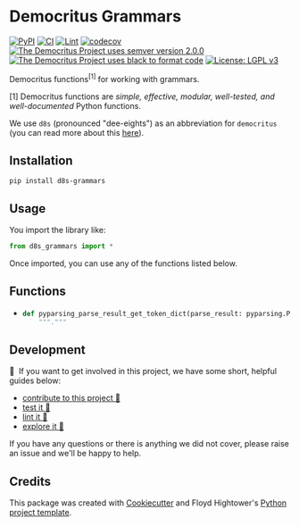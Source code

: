 # Democritus Grammars

[![PyPI](https://img.shields.io/pypi/v/d8s-grammars.svg)](https://pypi.python.org/pypi/d8s-grammars)
[![CI](https://github.com/democritus-project/d8s-grammars/workflows/CI/badge.svg)](https://github.com/democritus-project/d8s-grammars/actions)
[![Lint](https://github.com/democritus-project/d8s-grammars/workflows/Lint/badge.svg)](https://github.com/democritus-project/d8s-grammars/actions)
[![codecov](https://codecov.io/gh/democritus-project/d8s-grammars/branch/main/graph/badge.svg?token=V0WOIXRGMM)](https://codecov.io/gh/democritus-project/d8s-grammars)
[![The Democritus Project uses semver version 2.0.0](https://img.shields.io/badge/-semver%20v2.0.0-22bfda)](https://semver.org/spec/v2.0.0.html)
[![The Democritus Project uses black to format code](https://img.shields.io/badge/code%20style-black-000000.svg)](https://github.com/psf/black)
[![License: LGPL v3](https://img.shields.io/badge/License-LGPL%20v3-blue.svg)](https://choosealicense.com/licenses/lgpl-3.0/)

Democritus functions<sup>[1]</sup> for working with grammars.

[1] Democritus functions are <i>simple, effective, modular, well-tested, and well-documented</i> Python functions.

We use `d8s` (pronounced "dee-eights") as an abbreviation for `democritus` (you can read more about this [here](https://github.com/democritus-project/roadmap#what-is-d8s)).

## Installation

```
pip install d8s-grammars
```

## Usage

You import the library like:

```python
from d8s_grammars import *
```

Once imported, you can use any of the functions listed below.

## Functions

  - ```python
    def pyparsing_parse_result_get_token_dict(parse_result: pyparsing.ParseResults):
        """."""
    ```

## Development

👋 &nbsp;If you want to get involved in this project, we have some short, helpful guides below:

- [contribute to this project 🥇][contributing]
- [test it 🧪][local-dev]
- [lint it 🧹][local-dev]
- [explore it 🔭][local-dev]

If you have any questions or there is anything we did not cover, please raise an issue and we'll be happy to help.

## Credits

This package was created with [Cookiecutter](https://github.com/audreyr/cookiecutter) and Floyd Hightower's [Python project template](https://github.com/fhightower-templates/python-project-template).

[contributing]: https://github.com/democritus-project/.github/blob/main/CONTRIBUTING.md#contributing-a-pr-
[local-dev]: https://github.com/democritus-project/.github/blob/main/CONTRIBUTING.md#local-development-

